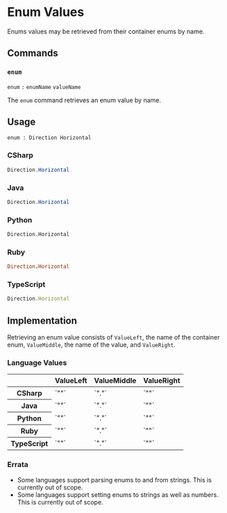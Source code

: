 # Enum Values

Enums values may be retrieved from their container enums by name.


## Commands

### `enum`

`enum` `:` `enumName` `valueName`

The `enum` command retrieves an enum value by name.


## Usage

```
enum : Direction Horizontal
```

### CSharp

```csharp
Direction.Horizontal
```

### Java

```java
Direction.Horizontal
```

### Python

```python
Direction.Horizontal
```

### Ruby

```ruby
Direction.Horizontal
```

### TypeScript

```typescript
Direction.Horizontal
```


## Implementation

Retrieving an enum value consists of `ValueLeft`, the name of the container enum, `ValueMiddle`, the name of the value, and `ValueRight`. 

### Language Values

<table>
    <thead>
        <th></th>
        <th>ValueLeft</th>
        <th>ValueMiddle</th>
        <th>ValueRight</th>
    </thead>
    <tbody>
        <tr>
            <th>CSharp</th>
            <td>`""`</td>
            <td>`"."`</td>
            <td>`""`</td>
        </tr>
        <tr>
            <th>Java</th>
            <td>`""`</td>
            <td>`"."`</td>
            <td>`""`</td>
        </tr>
        <tr>
            <th>Python</th>
            <td>`""`</td>
            <td>`"."`</td>
            <td>`""`</td>
        </tr>
        <tr>
            <th>Ruby</th>
            <td>`""`</td>
            <td>`"."`</td>
            <td>`""`</td>
        </tr>
        <tr>
            <th>TypeScript</th>
            <td>`""`</td>
            <td>`"."`</td>
            <td>`""`</td>
        </tr>
    </tbody>
</table>

### Errata

* Some languages support parsing enums to and from strings. This is currently out of scope.
* Some languages support setting enums to strings as well as numbers. This is currently out of scope.
